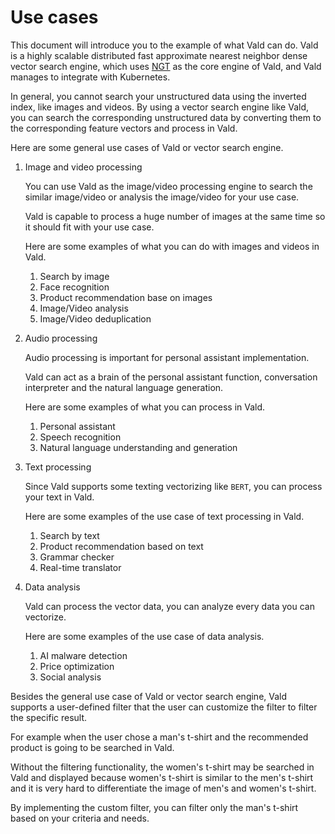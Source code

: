 # Use cases

This document will introduce you to the example of what Vald can do.
Vald is a highly scalable distributed fast approximate nearest neighbor dense vector search engine, which uses [NGT](https://github.com/yahoojapan/NGT) as the core engine of Vald, and Vald manages to integrate with Kubernetes.

In general, you cannot search your unstructured data using the inverted index, like images and videos.
By using a vector search engine like Vald, you can search the corresponding unstructured data by converting them to the corresponding feature vectors and process in Vald.

Here are some general use cases of Vald or vector search engine.

1. Image and video processing

    You can use Vald as the image/video processing engine to search the similar image/video or analysis the image/video for your use case.

    Vald is capable to process a huge number of images at the same time so it should fit with your use case.

    Here are some examples of what you can do with images and videos in Vald.

    1. Search by image
    1. Face recognition
    1. Product recommendation base on images
    1. Image/Video analysis
    1. Image/Video deduplication

1. Audio processing

    Audio processing is important for personal assistant implementation.

    Vald can act as a brain of the personal assistant function, conversation interpreter and the natural language generation.

    Here are some examples of what you can process in Vald.

    1. Personal assistant
    2. Speech recognition
    3. Natural language understanding and generation

1. Text processing

    Since Vald supports some texting vectorizing like `BERT`, you can process your text in Vald.

    Here are some examples of the use case of text processing in Vald.

    1. Search by text
    2. Product recommendation based on text
    3. Grammar checker
    4. Real-time translator

1. Data analysis

    Vald can process the vector data, you can analyze every data you can vectorize.

    Here are some examples of the use case of data analysis.

    1. AI malware detection
    2. Price optimization
    3. Social analysis

Besides the general use case of Vald or vector search engine, Vald supports a user-defined filter that the user can customize the filter to filter the specific result.

For example when the user chose a man's t-shirt and the recommended product is going to be searched in Vald.

Without the filtering functionality, the women's t-shirt may be searched in Vald and displayed because women's t-shirt is similar to the men's t-shirt and it is very hard to differentiate the image of men's and women's t-shirt.

By implementing the custom filter, you can filter only the man's t-shirt based on your criteria and needs.
